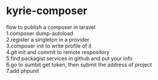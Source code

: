 # kyrie-composer

flow to publish a composer in laravel  
1.composer dump-autoload  
2.register a singleton in a provider  
3.composer init to write profile of it  
4.git init and commit to remote respository  
5.find packagist services in github and put your info  
6.go to sumbit get token, then submit the address of project  
7.add phpunit
